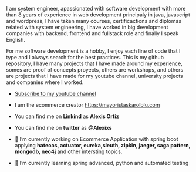 I am system engineer, apassionated with software development with more than 8 years of experience in web development principaly in java, javascript and wordpress, I have taken many courses, certificactions and diplomas related with system engineering, I have worked in big development companies with backend, frontend and fullstack role and finally I speak English.

For me software development is a hobby, I enjoy each line of code that I type and I always search for the best practices. This is my github repository, I have many projects that I have made around my experience, somes are proof of concepts proyects, others are workshops, and others are projects that I have made for my youtube channel, university projects and companies where I worked.

- <a href="https://www.youtube.com/channel/UCdyJeRvICwOExL3VyyCeoCg/featured">Subscribe to my youtube channel</a>
- I am the ecommerce creator https://mayoristaskarolblu.com
- You can find me on <b>Linkind</b> as <b>Alexis Ortiz</b>
- You can find me on <b>twitter</b> as <b>@Alexixs</b>


- 🔭 I’m currently working on Ecommerce Application with spring boot applying <b>hateoas, actuator, eureka,sleuth, zipkin, jaeger, saga pattern, mongodb, neo4j</b> and other intersting topics.
- 🌱 I’m currently learning spring advanced, python and automated testing

